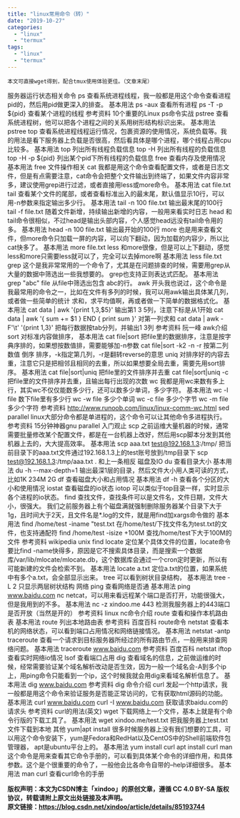 ```yaml
---
title: "linux常用命令（转）"
date: "2019-10-27"
categories: 
  - "linux"
  - "termux"
tags: 
  - "linux"
  - "termux"
---
```


```
本文可直接wget得到，配合tmux使用体验更佳。（文章末尾）
```

服务器运行状态相关命令
 ps
 查看系统进程线程，我一般都是用这个命令查看进程pid的，然后用pid做更深入的排查。
 基本用法
 ps -aux 查看所有进程
 ps -T -p ${pid} 查看某个进程的线程
 参考资料
 10个重要的Linux ps命令实战
 pstree
 查看系统进程树，他可以把各个进程之间的关系用树形结构标识出来。
 基本用法
 pstree
 top
 查看系统进程线程运行情况，包裹资源的使用情况，系统负载等。我的用法是看下服务器上负载是否很高，然后看具体是哪个进程，哪个线程占用cpu比较多。
 基本用法
 top 列出所有线程负载信息
 top -H 列出所有线程的负载信息
 top -H -p ${pid} 列出某个pid下所有线程的负载信息
 free
 查看内存及使用情况
 基本用法
 free
 文件操作相关
 cat
 我都是用这个命令查看配置文件，或者是日志文件，但是有点需要注意，cat命令会把整个文件输出到终端了，如果文件内容非常多，建议使用grep进行过滤，或者直接用less或more命令。
 基本用法
 cat file.txt
 tail
 查看某个文件的尾部，或者查看标准出入的最末尾，默认值显示10行，可以用-n参数来指定输出多少行。
 基本用法
 tail -n 100 file.txt 输出最末尾的100行
 tail -f file.txt 随着文件新增，持续输出新增的内容，一般用来看实时日志
 head
 和tail命令很相似，不过head是输出头部内容，个人感觉head远没有tail命令用的多。
 基本用法
 head -n 100 file.txt 输出最开始的100行
 more
 也是用来查看文件，但more命令只加载一屏的内容，可以向下翻动，因为加载的内容少，所以比cat快多了。
 基本用法
 more file.txt
 less
 和more很像，但是可以上下翻动，感觉less和more只需要less就可以了，完全可以去掉more啊
 基本用法
 less file.txt
 grep
 这个是我非常常用的一个命令了，尤其是在问题排查的时候，需要用grep从大量的数据中筛选出一些我想要的。 grep也支持正则表达式匹配。
 基本用法
 grep "abc" file 从file中筛选出包含 abc的行。
 awk
 开头我也说过，这个命令是我最常用的命令之一，比如在文件有多列的时候，我可以用awk输出具体某几列，或者做一些简单的统计 求和，求平均值啊，再或者做一下简单的数据格式化。
 基本用法
 cat data | awk '{print $1,$3,$5}' 输出第1 3 5列，注意下标是从1开始
 cat data | awk '{ sum += $1 } END { print sum }' 对第一列求和
 cat data | awk -F'\\t' '{print $1,$3}' 把每行数据按tab分列，并输出1 3列
 参考资料
 阮一峰 awk介绍
 sort
 对标准内容做排序，
 基本用法
 cat file|sort 把file里的数据排序，注意是按字典序排的，如果想按数值排，需要能够加-n参数
 cat file|sort -k2 -n -r 按第二列 数值 倒序 排序，-k指定第几列，-r是翻转reverse的意思
 uniq
 对排序好的内容去重，注意它只是把相邻且相同的去重，所以如果想要全局去重，需要先用sort排序。
 基本用法
 cat file|sort|uniq 把file里的文件排序并去重
 cat file|sort|uniq -c 把file里的文件排序并去重，且输出每行出现的次数
 wc
 我都是用wc来数有多上行，其实wc不仅仅能数多少行，还可以数多少单词，多少字符。
 基本用法
 wc -l file 数下file里有多少行
 wc -w file 多少个单词
 wc -c file 多少个字节
 wc -m file 多少个字符
 参考资料
 http://www.runoob.com/linux/linux-comm-wc.html
 sed
 parallel
 linux大部分命令都是单进程的，这个命令可以让其他命令多进程执行。
 参考资料
 15分钟神器gnu parallel 入门观止
 scp
 之前运维大量机器的时候，通常需要批量修改某个配置文件，都是在一台机器上改好，然后用scp脚本分发到其他机器上去的，大大提高效率。
 基本用法
 scp aaa.txt test@192.168.1.3:/tmp/ 把当前目录下的aaa.txt文件通过192.168.1.3上的test账号放到/tmp目录下
 scp test@192.168.1.3:/tmp/aaa.txt . 和上一条相反
 磁盘及IO
 du
 查看目录大小
 基本用法
 du -h --max-depth=1 输出最深1层的目录，然后文件大小用人类可读的方式，比如1K 234M 2G
 df
 查看磁盘大小和占用情况
 基本用法
 df -h 查看各个分区的大小和使用情况
 iostat
 查看磁盘的io状态
 iotop
 可以类似于top目录一样，实时显示各个进程的io状态。
 find
 查找文件，查找条件可以是文件名，文件日期，文件大小，很强大。 我们之前服务器上有个磁盘满就强制删除服务器某个目录下大于1g，且时间大于2天，且文件名是\*.log的文件，就是用find加xargs命令做的
 基本用法
 find /home/test -iname "test.txt 在/home/test/下找文件名为test.txt的文件，也支持通配符
 find /home/test -isize +100M 查找/home/test下大于100M的文件
 参考资料
 wikipedia unix find
 locate
 定位某个具体文件的位置，locate命令要比find -name快得多，原因是它不搜索具体目录，而是搜索一个数据库/var/lib/mlocate/mlocate.db，这个数据库会通过一个cron定时更新，所以有可能新建的文件会检索不到。
 基本用法
 locate a.txt 定位a.txt的位置，如果系统中有多个a.txt，会全部显示出来。
 tree
 可以看到树状目录结构，
 基本用法
 tree -L 2 只显示两层树状结构
 网络
 ping
 查看网络是否通
 基本用法
 ping www.baidu.com
 nc
 netcat，可以用来看远程某个端口是否打开，功能很强大，但是我用到的不多。
 基本用法
 nc -z xindoo.me 443 检测我服务器上的443端口是否开放（当然是开的）
 参考资料
 linux nc命令介绍
 route
 查看和操作本机路由表
 基本用法
 route 列出本地路由表
 参考资料
 百度百科 route命令
 netstat
 查看本机的网络状态，可以看到端口占用情况和网络链接情况。
 基本用法
 netstat -antp
 traceroute
 查看一个请求到目标服务器所经过的所有路由节点，一般用来排查网络问题。
 基本用法
 traceroute www.baidu.com
 参考资料
 百度百科 netstat
 iftop
 查看实时网络io情况
 lsof
 查看端口占用
 dig
 查看域名的信息，之前做运维的时候，经常需要验证某个域名解析改动是否生效，因为一般一个域名会-A到多个ip上，用ping命令只能看到一个ip，这个时候我就会用dig来看域名解析信息了。
 基本用法
 dig www.baidu.com
 参考资料
 dig 命令介绍
 curl
 发起一个http请求，我一般都是用这个命令来验证服务是否能正常访问的，它有获取html源码的功能。
 基本用法
 curl www.baidu.com
 curl -I www.baidu.com 获取请求baidu.com的请求头
 参考资料
 curl的用法(英文)
 wget
 下载网络上一个文件，基本上就是有个命令行版的下载工具了。
 基本用法
 wget xindoo.me/test.txt 把我服务器上test.txt文件下载到本地
 其他
 yum|apt install
 很多时候服务器上没有我们想要的工具，可以用这个命令安装下，yum是Fedora和RedHat以及CentOS中的Shell前端软件包管理器， apt是ubuntu平台上的。
 基本用法
 yum install curl
 apt install curl
 man
 这个命令是用来查看其它命令手册的，可以看到具体某个命令的详细作用，和具体参数。这个是个很重要的命令了，一般他会比各命令自带的–help详细很多。
 基本用法
 man curl 查看curl命令的手册

**版权声明：本文为CSDN博主「xindoo」的原创文章，遵循 CC 4.0 BY-SA 版权协议，转载请附上原文出处链接及本声明。  
原文链接：https://blog.csdn.net/xindoo/article/details/85193744**
